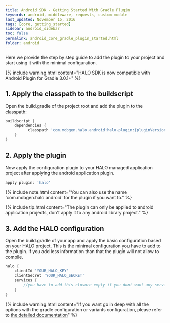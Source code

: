 ```yaml
---
title: Android SDK - Getting Started With Gradle Plugin
keywords: android, middleware, requests, custom module
last_updated: November 15, 2016
tags: [core, getting_started]
sidebar: android_sidebar
toc: false
permalink: android_core_gradle_plugin_started.html
folder: android
---
```


Here we provide the step by step guide to add the plugin to your project and start using it with the minimal configuration.

{% include warning.html content="HALO SDK is now compatible with Android Plugin for Gradle 3.0.1+" %}

## 1. Apply the classpath to the buildscript
Open the build.gradle of the project root and add the plugin to the classpath:

```groovy
buildscript {
    dependencies {
          classpath 'com.mobgen.halo.android:halo-plugin:{pluginVersion}'
    }
}
```

## 2. Apply the plugin
Now apply the configuration plugin to your HALO managed application project after applying the android application plugin.

```groovy
apply plugin: 'halo'
```

{% include note.html content="You can also use the name 'com.mobgen.halo.android' for the plugin if you want to." %}

{% include tip.html content="The plugin can only be applied to android application projects, don't apply it to any android library project." %}

## 3. Add the HALO configuration
Open the build.gradle of your app and apply the basic configuration based on your HALO project. This is the minimal configuration you have to add to the plugin. If you add less information than that the plugin will not allow to compile.

```groovy
halo {
    clientId 'YOUR_HALO_KEY'
    clientSecret 'YOUR_HALO_SECRET'
    services {
        //you have to add this closure empty if you dont want any service
    }
}
```

{% include warning.html content="If you want go in deep with all the options with the gradle configuration or variants configuration, please refer to [the detailed documentation](android_core_gradle_plugin_options.html)" %}
